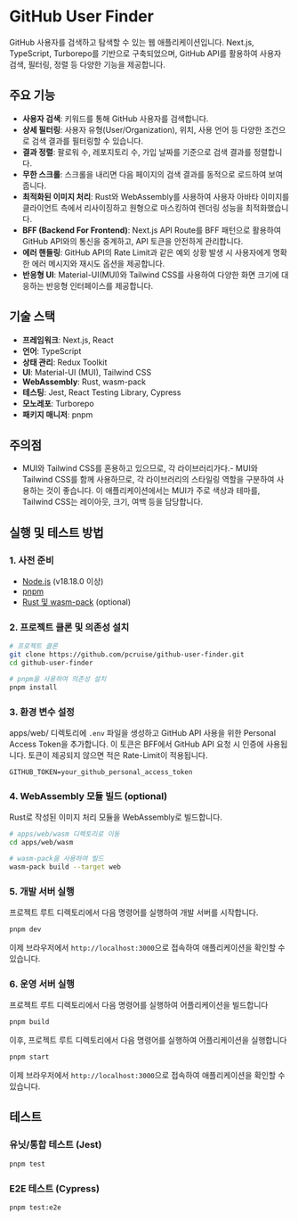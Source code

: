 # GitHub User Finder

GitHub 사용자를 검색하고 탐색할 수 있는 웹 애플리케이션입니다. Next.js, TypeScript, Turborepo를 기반으로 구축되었으며, GitHub API를 활용하여 사용자 검색, 필터링, 정렬 등 다양한 기능을 제공합니다.

## 주요 기능

- **사용자 검색**: 키워드를 통해 GitHub 사용자를 검색합니다.
- **상세 필터링**: 사용자 유형(User/Organization), 위치, 사용 언어 등 다양한 조건으로 검색 결과를 필터링할 수 있습니다.
- **결과 정렬**: 팔로워 수, 레포지토리 수, 가입 날짜를 기준으로 검색 결과를 정렬합니다.
- **무한 스크롤**: 스크롤을 내리면 다음 페이지의 검색 결과를 동적으로 로드하여 보여줍니다.
- **최적화된 이미지 처리**: Rust와 WebAssembly를 사용하여 사용자 아바타 이미지를 클라이언트 측에서 리사이징하고 원형으로 마스킹하여 렌더링 성능을 최적화했습니다.
- **BFF (Backend For Frontend)**: Next.js API Route를 BFF 패턴으로 활용하여 GitHub API와의 통신을 중계하고, API 토큰을 안전하게 관리합니다.
- **에러 핸들링**: GitHub API의 Rate Limit과 같은 예외 상황 발생 시 사용자에게 명확한 에러 메시지와 재시도 옵션을 제공합니다.
- **반응형 UI**: Material-UI(MUI)와 Tailwind CSS를 사용하여 다양한 화면 크기에 대응하는 반응형 인터페이스를 제공합니다.

## 기술 스택

- **프레임워크**: Next.js, React
- **언어**: TypeScript
- **상태 관리**: Redux Toolkit
- **UI**: Material-UI (MUI), Tailwind CSS
- **WebAssembly**: Rust, wasm-pack
- **테스팅**: Jest, React Testing Library, Cypress
- **모노레포**: Turborepo
- **패키지 매니저**: pnpm

## 주의점

- MUI와 Tailwind CSS를 혼용하고 있으므로, 각 라이브러리가다.- MUI와 Tailwind CSS를 함께 사용하므로, 각 라이브러리의 스타일링 역할을 구분하여 사용하는 것이 좋습니다.
  이 애플리케이션에서는 MUI가 주로 색상과 테마를, Tailwind CSS는 레이아웃, 크기, 여백 등을 담당합니다.

## 실행 및 테스트 방법

### 1. 사전 준비

- [Node.js](https://nodejs.org/en/) (v18.18.0 이상)
- [pnpm](https://pnpm.io/installation)
- [Rust 및 wasm-pack](https://rustwasm.github.io/wasm-pack/installer/) (optional)

### 2. 프로젝트 클론 및 의존성 설치

```bash
# 프로젝트 클론
git clone https://github.com/pcruise/github-user-finder.git
cd github-user-finder

# pnpm을 사용하여 의존성 설치
pnpm install
```

### 3. 환경 변수 설정

apps/web/ 디렉토리에 `.env` 파일을 생성하고 GitHub API 사용을 위한 Personal Access Token을 추가합니다. 이 토큰은 BFF에서 GitHub API 요청 시 인증에 사용됩니다.
토큰이 제공되지 않으면 적은 Rate-Limit이 적용됩니다.

```.env
GITHUB_TOKEN=your_github_personal_access_token
```

### 4. WebAssembly 모듈 빌드 (optional)

Rust로 작성된 이미지 처리 모듈을 WebAssembly로 빌드합니다.

```bash
# apps/web/wasm 디렉토리로 이동
cd apps/web/wasm

# wasm-pack을 사용하여 빌드
wasm-pack build --target web
```

### 5. 개발 서버 실행

프로젝트 루트 디렉토리에서 다음 명령어를 실행하여 개발 서버를 시작합니다.

```bash
pnpm dev
```

이제 브라우저에서 `http://localhost:3000`으로 접속하여 애플리케이션을 확인할 수 있습니다.

### 6. 운영 서버 실행

프로젝트 루트 디렉토리에서 다음 명령어를 실행하여 어플리케이션을 빌드합니다

```bash
pnpm build
```

이후, 프로젝트 루트 디렉토리에서 다음 명령어를 실행하여 어플리케이션을 실행합니다

```bash
pnpm start
```

이제 브라우저에서 `http://localhost:3000`으로 접속하여 애플리케이션을 확인할 수 있습니다.

## 테스트

### 유닛/통합 테스트 (Jest)

```bash
pnpm test
```

### E2E 테스트 (Cypress)

```bash
pnpm test:e2e
```
